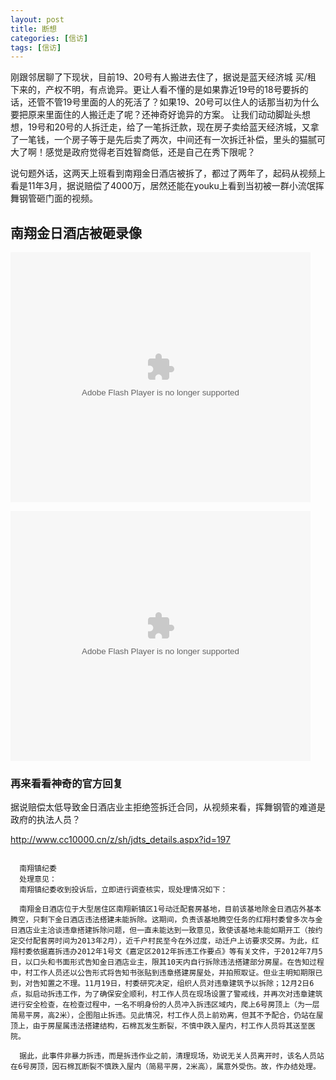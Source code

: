 ```yaml
---
layout: post
title: 断想
categories: [信访]
tags: [信访]
---
```


刚跟邻居聊了下现状，目前19、20号有人搬进去住了，据说是蓝天经济城 买/租 下来的，产权不明，有点诡异。更让人看不懂的是如果靠近19号的18号要拆的话，还管不管19号里面的人的死活了？如果19、20号可以住人的话那当初为什么要把原来里面住的人搬迁走了呢？还神奇好诡异的方案。 让我们动动脚趾头想想，19号和20号的人拆迁走，给了一笔拆迁款，现在房子卖给蓝天经济城，又拿了一笔钱，一个房子等于是先后卖了两次，中间还有一次拆迁补偿，里头的猫腻可大了啊！感觉是政府觉得老百姓智商低，还是自己在秀下限呢？


说句题外话，这两天上班看到南翔金日酒店被拆了，都过了两年了，起码从视频上看是11年3月，据说赔偿了4000万，居然还能在youku上看到当初被一群小流氓挥舞钢管砸门面的视频。

## 南翔金日酒店被砸录像

<embed src="http://player.youku.com/player.php/sid/XMjY3MTE0NTI4/v.swf" allowFullScreen="true" quality="high" width="480" height="400" align="middle" allowScriptAccess="always" type="application/x-shockwave-flash"></embed>


<embed src="http://www.tudou.com/v/WOTRP0qGQMk/&bid=05&resourceId=0_05_05_99/v.swf" type="application/x-shockwave-flash" allowscriptaccess="always" allowfullscreen="true" wmode="opaque" width="480" height="400"></embed>

### 再来看看神奇的官方回复

据说赔偿太低导致金日酒店业主拒绝签拆迁合同，从视频来看，挥舞钢管的难道是政府的执法人员？

http://www.cc10000.cn/z/sh/jdts_details.aspx?id=197

```

  南翔镇纪委 
  处理意见：      
  南翔镇纪委收到投诉后，立即进行调查核实，现处理情况如下：

  南翔金日酒店位于大型居住区南翔新镇区1号动迁配套房基地，目前该基地除金日酒店外基本腾空，只剩下金日酒店违法搭建未能拆除。这期间，负责该基地腾空任务的红翔村委曾多次与金日酒店业主洽谈违章搭建拆除问题，但一直未能达到一致意见，致使该基地未能如期开工（按约定交付配套房时间为2013年2月），近千户村民至今在外过度，动迁户上访要求交房。为此，红翔村委依据嘉拆违办2012年1号文《嘉定区2012年拆违工作要点》等有关文件，于2012年7月5日，以口头和书面形式告知金日酒店业主，限其10天内自行拆除违法搭建部分房屋。在告知过程中，村工作人员还以公告形式将告知书张贴到违章搭建房屋处，并拍照取证。但业主明知期限已到，对告知置之不理。11月19日，村委研究决定，组织人员对违章建筑予以拆除；12月2日6点，拟启动拆违工作，为了确保安全顺利，村工作人员在现场设置了警戒线，并再次对违章建筑进行安全检查，在检查过程中，一名不明身份的人员冲入拆违区域内，爬上6号房顶上（为一层简易平房，高2米），企图阻止拆违。见此情况，村工作人员上前劝离，但其不予配合，仍站在屋顶上，由于房屋属违法搭建结构，石棉瓦发生断裂，不慎中跌入屋内，村工作人员将其送至医院。

  据此，此事件非暴力拆违，而是拆违作业之前，清理现场，劝说无关人员离开时，该名人员站在6号房顶，因石棉瓦断裂不慎跌入屋内（简易平房，2米高），属意外受伤。故，作办结处理。

```


